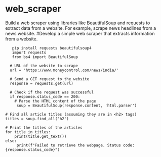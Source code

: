 # web_scraper
Build a web scraper using libraries like BeautifulSoup and requests to extract data from a website. For example, scrape news headlines from a news website.
#Develop a simple web scraper that extracts information from a website.
       
       pip install requests beautifulsoup4
       import requests
       from bs4 import BeautifulSoup

      # URL of the website to scrape
      url = 'https://www.moneycontrol.com/news/india/'

      # Send a GET request to the website
      response = requests.get(url)

      # Check if the request was successful
      if response.status_code == 200:
        # Parse the HTML content of the page
         soup = BeautifulSoup(response.content, 'html.parser')

    # Find all article titles (assuming they are in <h2> tags)
    titles = soup.find_all('h2')
    
    # Print the titles of the articles
    for title in titles:
        print(title.get_text())
    else:
         print(f"Failed to retrieve the webpage. Status code: {response.status_code}")
